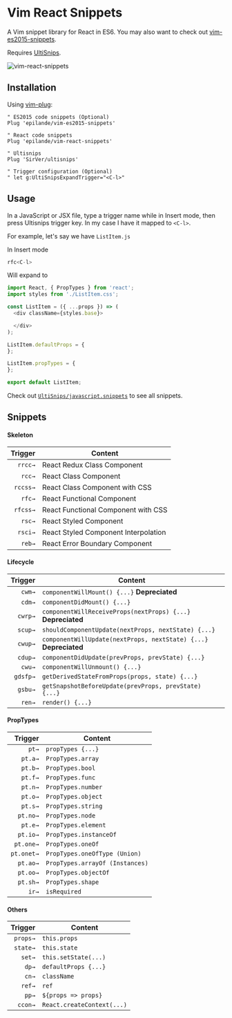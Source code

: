 # Vim React Snippets

A Vim snippet library for React in ES6. You may also want to check out [vim-es2015-snippets](https://github.com/epilande/vim-es2015-snippets).

Requires [UltiSnips](https://github.com/SirVer/ultisnips).

![vim-react-snippets](http://i.imgur.com/ImgaW2k.gif)

## Installation

Using [vim-plug](https://github.com/junegunn/vim-plug):

```vim
" ES2015 code snippets (Optional)
Plug 'epilande/vim-es2015-snippets'

" React code snippets
Plug 'epilande/vim-react-snippets'

" Ultisnips
Plug 'SirVer/ultisnips'

" Trigger configuration (Optional)
" let g:UltiSnipsExpandTrigger="<C-l>"
```

## Usage
In a JavaScript or JSX file, type a trigger name while in Insert mode, then press Ultisnips trigger key. In my case I have it mapped to `<C-l>`.

For example, let's say we have `ListItem.js`

In Insert mode

```javascript
rfc<C-l>
```

Will expand to

```javascript
import React, { PropTypes } from 'react';
import styles from './ListItem.css';

const ListItem = ({ ...props }) => (
  <div className={styles.base}>

  </div>
);

ListItem.defaultProps = {
};

ListItem.propTypes = {
};

export default ListItem;
```

Check out [`UltiSnips/javascript.snippets`](UltiSnips/javascript.snippets) to see all snippets.


## Snippets

#### Skeleton

| Trigger  | Content |
| -------: | ------- |
| `rrcc→`  | React Redux Class Component |
| `rcc→`   | React Class Component |
| `rccss→`   | React Class Component with CSS |
| `rfc→`   | React Functional Component |
| `rfcss→`   | React Functional Component with CSS |
| `rsc→`   | React Styled Component |
| `rsci→`   | React Styled Component Interpolation |
| `reb→`   | React Error Boundary Component |


#### Lifecycle

| Trigger  | Content |
| -------: | ------- |
| `cwm→`   | `componentWillMount() {...}` **Depreciated** |
| `cdm→`   | `componentDidMount() {...}` |
| `cwrp→`  | `componentWillReceiveProps(nextProps) {...}` **Depreciated** |
| `scup→`  | `shouldComponentUpdate(nextProps, nextState) {...}` |
| `cwup→`  | `componentWillUpdate(nextProps, nextState) {...}` **Depreciated**|
| `cdup→`  | `componentDidUpdate(prevProps, prevState) {...}` |
| `cwu→`   | `componentWillUnmount() {...}` |
| `gdsfp→`   | `getDerivedStateFromProps(props, state) {...}` |
| `gsbu→`   | `getSnapshotBeforeUpdate(prevProps, prevState) {...}` |
| `ren→`   | `render() {...}` |


#### PropTypes

| Trigger    | Content |
| -------:   | ------- |
| `pt→`      | `propTypes {...}` |
| `pt.a→`    | `PropTypes.array` |
| `pt.b→`    | `PropTypes.bool` |
| `pt.f→`    | `PropTypes.func` |
| `pt.n→`    | `PropTypes.number` |
| `pt.o→`    | `PropTypes.object` |
| `pt.s→`    | `PropTypes.string` |
| `pt.no→`   | `PropTypes.node` |
| `pt.e→`    | `PropTypes.element` |
| `pt.io→`   | `PropTypes.instanceOf` |
| `pt.one→`  | `PropTypes.oneOf` |
| `pt.onet→` | `PropTypes.oneOfType (Union)` |
| `pt.ao→`   | `PropTypes.arrayOf (Instances)` |
| `pt.oo→`   | `PropTypes.objectOf` |
| `pt.sh→`   | `PropTypes.shape` |
| `ir→`      | `isRequired` |

#### Others

| Trigger  | Content |
| -------: | ------- |
| `props→` | `this.props` |
| `state→` | `this.state` |
| `set→`   | `this.setState(...)` |
| `dp→`    | `defaultProps {...}` |
| `cn→`    | `className` |
| `ref→`   | `ref` |
| `pp→`    | `${props => props}` |
| `ccon→`    | `React.createContext(...)` |

